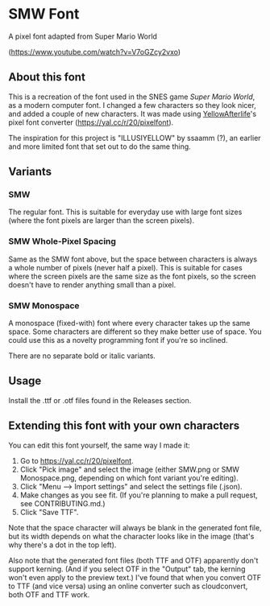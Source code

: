 # SMW Font

A pixel font adapted from Super Mario World

(https://www.youtube.com/watch?v=V7oGZcy2vxo)

## About this font

This is a recreation of the font used in the SNES game *Super Mario World*, as a modern computer font. I changed a few characters so they look nicer, and added a couple of new characters. It was made using [YellowAfterlife](https://yal.cc)'s pixel font converter (https://yal.cc/r/20/pixelfont).

The inspiration for this project is "ILLUSIYELLOW" by ssaamm (?), an earlier and more limited font that set out to do the same thing.

## Variants

### SMW
The regular font. This is suitable for everyday use with large font sizes (where the font pixels are larger than the screen pixels).

### SMW Whole-Pixel Spacing
Same as the SMW font above, but the space between characters is always a whole number of pixels (never half a pixel). This is suitable for cases where the screen pixels are the same size as the font pixels, so the screen doesn't have to render anything small than a pixel.

### SMW Monospace
A monospace (fixed-with) font where every character takes up the same space. Some characters are different so they make better use of space. You could use this as a novelty programming font if you're so inclined.

There are no separate bold or italic variants.

## Usage

Install the .ttf or .otf files found in the Releases section.

## Extending this font with your own characters

You can edit this font yourself, the same way I made it:

1. Go to https://yal.cc/r/20/pixelfont.
2. Click "Pick image" and select the image (either SMW.png or SMW Monospace.png, depending on which font variant you're editing).
3. Click "Menu --> Import settings" and select the settings file (.json).
4. Make changes as you see fit. (If you're planning to make a pull request, see CONTRIBUTING.md.)
5. Click "Save TTF".

Note that the space character will always be blank in the generated font file, but its width depends on what the character looks like in the image (that's why there's a dot in the top left).

Also note that the generated font files (both TTF and OTF) apparently don't support kerning. (And if you select OTF in the "Output" tab, the kerning won't even apply to the preview text.) I've found that when you convert OTF to TTF (and vice versa) using an online converter such as cloudconvert, both OTF and TTF work.

